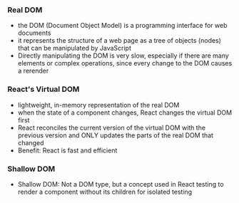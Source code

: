 ### Real DOM
* the DOM (Document Object Model) is a programming interface for web documents
* it represents the structure of a web page as a tree of objects (nodes) that can be manipulated by JavaScript
* Directly manipulating the DOM is very slow, especially if there are many elements or complex operations, since every change to the DOM causes a rerender

### React's Virtual DOM
* lightweight, in-memory representation of the real DOM
* when the state of a component changes, React changes the virtual DOM first
* React reconciles the current version of the virtual DOM with the previous version and ONLY updates the parts of the real DOM that changed
* Benefit: React is fast and efficient

### Shallow DOM
* Shallow DOM: Not a DOM type, but a concept used in React testing to render a component without its children for isolated testing
